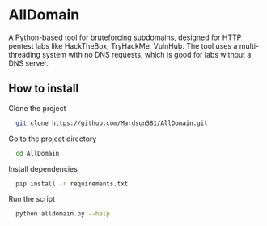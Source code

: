 # AllDomain
A Python-based tool for bruteforcing subdomains, designed for HTTP pentest labs like HackTheBox, TryHackMe, VulnHub. The tool uses a multi-threading system with no DNS requests, which is good for labs without a DNS server.

## How to install

Clone the project

```bash
  git clone https://github.com/Mardson581/AllDomain.git
```

Go to the project directory

```bash
  cd AllDomain
```

Install dependencies

```bash
  pip install -r requirements.txt
```

Run the script

```bash
  python alldomain.py --help
```



